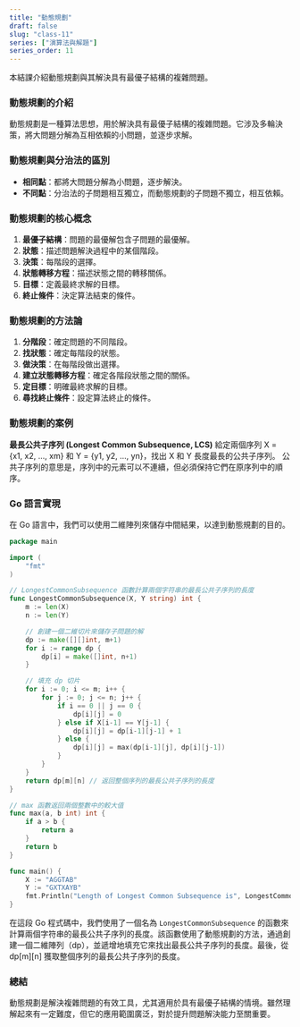 ```yaml
---
title: "動態規劃"
draft: false
slug: "class-11"
series: ["演算法與解題"]
series_order: 11
---
```

本結課介紹動態規劃與其解決具有最優子結構的複雜問題。

### 動態規劃的介紹
動態規劃是一種算法思想，用於解決具有最優子結構的複雜問題。它涉及多輪決策，將大問題分解為互相依賴的小問題，並逐步求解。

### 動態規劃與分治法的區別
- **相同點**：都將大問題分解為小問題，逐步解決。
- **不同點**：分治法的子問題相互獨立，而動態規劃的子問題不獨立，相互依賴。

### 動態規劃的核心概念
1. **最優子結構**：問題的最優解包含子問題的最優解。
2. **狀態**：描述問題解決過程中的某個階段。
3. **決策**：每階段的選擇。
4. **狀態轉移方程**：描述狀態之間的轉移關係。
5. **目標**：定義最終求解的目標。
6. **終止條件**：決定算法結束的條件。

### 動態規劃的方法論
1. **分階段**：確定問題的不同階段。
2. **找狀態**：確定每階段的狀態。
3. **做決策**：在每階段做出選擇。
4. **建立狀態轉移方程**：確定各階段狀態之間的關係。
5. **定目標**：明確最終求解的目標。
6. **尋找終止條件**：設定算法終止的條件。

### 動態規劃的案例 
**最長公共子序列 (Longest Common Subsequence, LCS)**
給定兩個序列 X = {x1, x2, ..., xm} 和 Y = {y1, y2, ..., yn}，找出 X 和 Y 長度最長的公共子序列。
公共子序列的意思是，序列中的元素可以不連續，但必須保持它們在原序列中的順序。

### Go 語言實現
在 Go 語言中，我們可以使用二維陣列來儲存中間結果，以達到動態規劃的目的。

```go
package main

import (
    "fmt"
)

// LongestCommonSubsequence 函數計算兩個字符串的最長公共子序列的長度
func LongestCommonSubsequence(X, Y string) int {
    m := len(X)
    n := len(Y)

    // 創建一個二維切片來儲存子問題的解
    dp := make([][]int, m+1)
    for i := range dp {
        dp[i] = make([]int, n+1)
    }

    // 填充 dp 切片
    for i := 0; i <= m; i++ {
        for j := 0; j <= n; j++ {
            if i == 0 || j == 0 {
                dp[i][j] = 0
            } else if X[i-1] == Y[j-1] {
                dp[i][j] = dp[i-1][j-1] + 1
            } else {
                dp[i][j] = max(dp[i-1][j], dp[i][j-1])
            }
        }
    }
    return dp[m][n] // 返回整個序列的最長公共子序列的長度
}

// max 函數返回兩個整數中的較大值
func max(a, b int) int {
    if a > b {
        return a
    }
    return b
}

func main() {
    X := "AGGTAB"
    Y := "GXTXAYB"
    fmt.Println("Length of Longest Common Subsequence is", LongestCommonSubsequence(X, Y))
}
```

在這段 Go 程式碼中，我們使用了一個名為 `LongestCommonSubsequence` 的函數來計算兩個字符串的最長公共子序列的長度。該函數使用了動態規劃的方法，通過創建一個二維陣列（dp），並遞增地填充它來找出最長公共子序列的長度。最後，從 dp[m][n] 獲取整個序列的最長公共子序列的長度。

### 總結
動態規劃是解決複雜問題的有效工具，尤其適用於具有最優子結構的情境。雖然理解起來有一定難度，但它的應用範圍廣泛，對於提升問題解決能力至關重要。